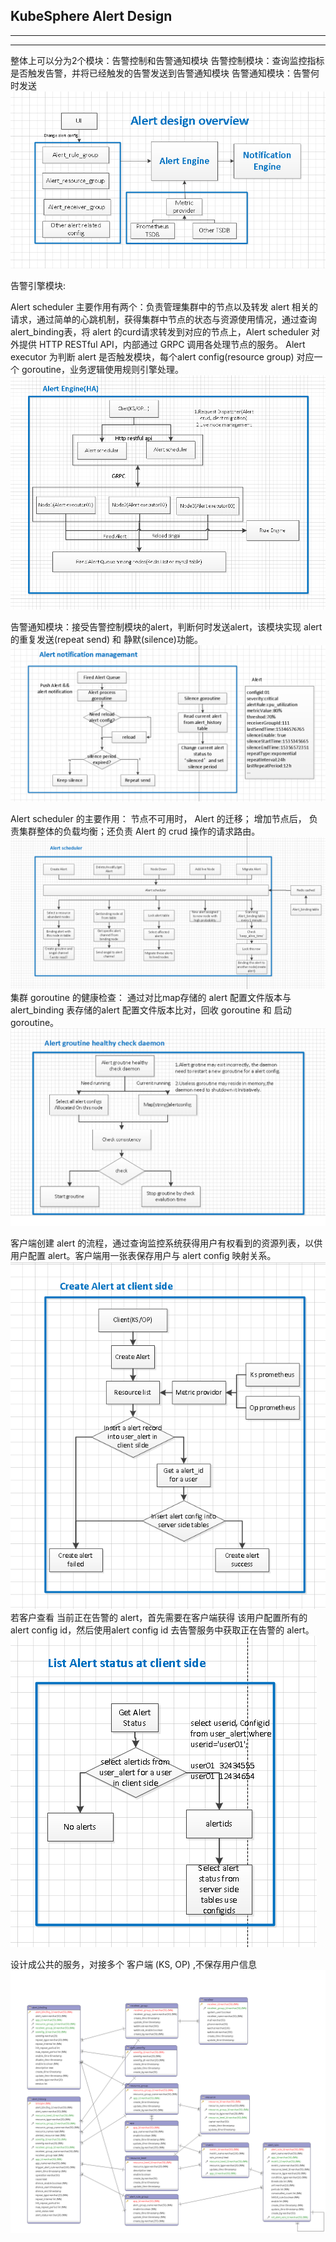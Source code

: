 ## KubeSphere Alert Design 
----
----
整体上可以分为2个模块：告警控制和告警通知模块
告警控制模块：查询监控指标是否触发告警，并将已经触发的告警发送到告警通知模块
告警通知模块：告警何时发送
![](document/multi_nodes/alert_design_overview.png)


告警引擎模块:

Alert scheduler 主要作用有两个：负责管理集群中的节点以及转发 alert 相关的请求，通过简单的心跳机制，获得集群中节点的状态与资源使用情况，通过查询alert_binding表，将 alert 的curd请求转发到对应的节点上，Alert scheduler 对外提供 HTTP RESTful API，内部通过 GRPC 调用各处理节点的服务。
Alert executor 为判断 alert 是否触发模块，每个alert config(resource group) 对应一个 goroutine，业务逻辑使用规则引擎处理。
![](document/multi_nodes/alert_engine.png)

告警通知模块：接受告警控制模块的alert，判断何时发送alert，该模块实现 alert 的重复发送(repeat send) 和 静默(silence)功能。
![](document/multi_nodes/notification_engine.png)

Alert scheduler 的主要作用：
节点不可用时， Alert 的迁移； 增加节点后， 负责集群整体的负载均衡；还负责 Alert 的 crud 操作的请求路由。
![](document/multi_nodes/alert_scheduler.png)
集群 goroutine 的健康检查：
通过对比map存储的 alert 配置文件版本与 alert_binding 表存储的alert 配置文件版本比对，回收 goroutine 和 启动 goroutine。 
![](document/multi_nodes/groutine_healthy_check.png)

客户端创建 alert 的流程，通过查询监控系统获得用户有权看到的资源列表，以供用户配置 alert。客户端用一张表保存用户与 alert config 映射关系。
![](document/multi_nodes/create_alert_client_side.png)
若客户查看 当前正在告警的 alert，首先需要在客户端获得 该用户配置所有的 alert config id，然后使用alert config id 去告警服务中获取正在告警的 alert。
![](document/multi_nodes/list_alert_client_side.png)

设计成公共的服务，对接多个 客户端 (KS, OP) ,不保存用户信息
![](document/multi_nodes/alert-ha.png)
